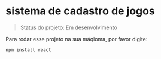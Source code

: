 <h1>sistema de cadastro de jogos </h1>

> Status do projeto: Em desenvolvimento

Para rodar esse projeto na sua máqioma, por favor digite:

```
npm install react
```
